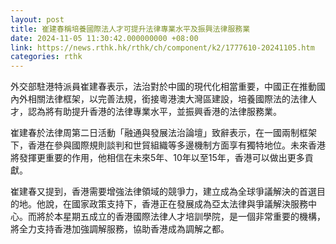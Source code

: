 ```yaml
---
layout: post
title: 崔建春稱培養國際法人才可提升法律專業水平及振興法律服務業
date: 2024-11-05 11:30:42.000000000 +08:00
link: https://news.rthk.hk/rthk/ch/component/k2/1777610-20241105.htm
categories: rthk
---
```


外交部駐港特派員崔建春表示，法治對於中國的現代化相當重要，中國正在推動國內外相關法律框架，以完善法規，銜接粵港澳大灣區建設，培養國際法的法律人才，認為將有助提升香港的法律專業水平，並振興香港的法律服務業。 

崔建春於法律周第二日活動「融通與發展法治論壇」致辭表示，在一國兩制框架下，香港在參與國際規則談判和世貿組織等多邊機制方面享有獨特地位。未來香港將發揮更重要的作用，他相信在未來5年、10年以至15年，香港可以做出更多貢獻。 

崔建春又提到，香港需要增強法律領域的競爭力，建立成為全球爭議解決的首選目的地。他說，在國家政策支持下，香港正在發展成為亞太法律與爭議解決服務中心。而將於本星期五成立的香港國際法律人才培訓學院，是一個非常重要的機構，將全力支持香港加強調解服務，協助香港成為調解之都。
